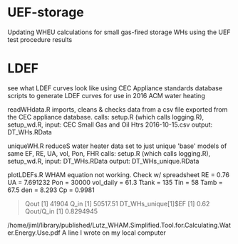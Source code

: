 # UEF-storage
Updating WHEU calculations for small gas-fired storage WHs using the UEF test procedure results

# LDEF

see what LDEF curves look like using CEC Appliance standards database
scripts to generate LDEF curves for use in 2016 ACM water heating

readWHdata.R
  imports, cleans & checks data from a csv file exported from the CEC appliance database.
    calls:  setup.R (which calls logging.R), setup_wd.R, 
    input:  CEC Small Gas and Oil Htrs 2016-10-15.csv
    output: DT_WHs.RData

uniqueWH.R
  reduceS water heater data set to just unique 'base' models of same EF, RE, UA, vol, Pon, FHR
    calls:  setup.R (which calls logging.R), setup_wd.R, 
    input:  DT_WHs.RData
    output: DT_WHs_unique.RData

plotLDEFs.R
WHAM equation not working. Check w/ spreadsheet
RE  =  0.76 
UA  =  7.691232 
Pon  =  30000 
vol_daily  =  61.3 
Ttank  =  135 
Tin  =  58 
Tamb  =  67.5 
den  =  8.293 
Cp  =  0.9981 
> Qout
[1] 41904
> Q_in
[1] 50517.51
> DT_WHs_unique[1]$EF
[1] 0.62
> Qout/Q_in
[1] 0.8294945

/home/jiml/library/published/Lutz_WHAM.Simplified.Tool.for.Calculating.Water.Energy.Use.pdf
A line I wrote on my local computer
